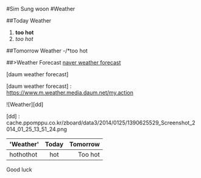 #Sim Sung woon
#Weather

##Today Weather
1. **too hot**
2. *too hot*

##Tomorrow Weather
-/*too hot

##>Weather Forecast
[naver weather forecast](http://www.weather.naver.com)

[daum weather forecast]

[daum weather forecast] : https://www.m.weather.media.daum.net/my.action

![Weather][dd]

[dd] : cache.ppomppu.co.kr/zboard/data3/2014/0125/1390625529_Screenshot_2014_01_25_13_51_24.png

| 'Weather' | Today | Tomorrow |
| --------- |:-----:| --------:|
| hothothot |  hot  |  Too hot |



Good luck
